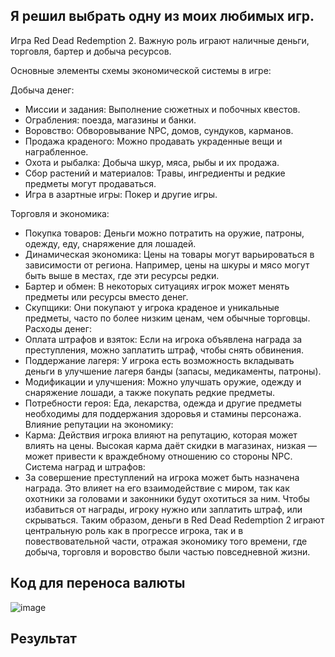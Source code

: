 ## Я решил выбрать одну из моих любимых игр.
Игра Red Dead Redemption 2. Важную роль играют наличные деньги, торговля, бартер и добыча ресурсов.

Основные элементы схемы экономической системы в игре:

Добыча денег:
- Миссии и задания: Выполнение сюжетных и побочных квестов.
- Ограбления: поезда, магазины и банки.
- Воровство: Обворовывание NPC, домов, сундуков, карманов.
- Продажа краденого: Можно продавать украденные вещи и награбленное.
- Охота и рыбалка: Добыча шкур, мяса, рыбы и их продажа.
- Сбор растений и материалов: Травы, ингредиенты и редкие предметы могут продаваться.
- Игра в азартные игры: Покер и другие игры.


Торговля и экономика:
- Покупка товаров: Деньги можно потратить на оружие, патроны, одежду, еду, снаряжение для лошадей.
- Динамическая экономика: Цены на товары могут варьироваться в зависимости от региона. Например, цены на шкуры и мясо могут быть выше в местах, где эти ресурсы редки.
- Бартер и обмен: В некоторых ситуациях игрок может менять предметы или ресурсы вместо денег.
- Скупщики: Они покупают у игрока краденое и уникальные предметы, часто по более низким ценам, чем обычные торговцы.
Расходы денег:
- Оплата штрафов и взяток: Если на игрока объявлена награда за преступления, можно заплатить штраф, чтобы снять обвинения.
- Поддержание лагеря: У игрока есть возможность вкладывать деньги в улучшение лагеря банды (запасы, медикаменты, патроны).
- Модификации и улучшения: Можно улучшать оружие, одежду и снаряжение лошади, а также покупать редкие предметы.
- Потребности героя: Еда, лекарства, одежда и другие предметы необходимы для поддержания здоровья и стамины персонажа.
Влияние репутации на экономику:
- Карма: Действия игрока влияют на репутацию, которая может влиять на цены. Высокая карма даёт скидки в магазинах, низкая — может привести к враждебному отношению со стороны NPC.
Система наград и штрафов:
- За совершение преступлений на игрока может быть назначена награда. Это влияет на его взаимодействие с миром, так как охотники за головами и законники будут охотиться за ним. Чтобы избавиться от награды, игроку нужно или заплатить штраф, или скрываться.
Таким образом, деньги в Red Dead Redemption 2 играют центральную роль как в прогрессе игрока, так и в повествовательной части, отражая экономику того времени, где добыча, торговля и воровство были частью повседневной жизни.

## Код для переноса валюты

![image](https://github.com/user-attachments/assets/191027b5-fc0b-4f2a-9abd-3dbc97530874)


## Результат
